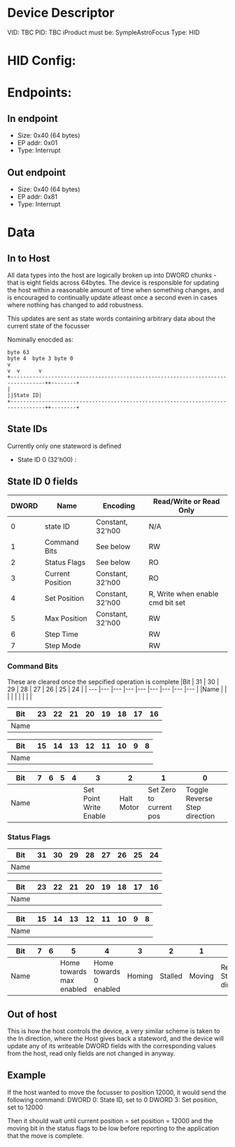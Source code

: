 # Device Descriptor
VID: TBC
PID: TBC
iProduct must be: SympleAstroFocus
Type: HID

# HID Config:

# Endpoints:

## In endpoint
+ Size: 0x40 (64 bytes)
+ EP addr: 0x01
+ Type: Interrupt 

## Out endpoint
+ Size: 0x40 (64 bytes)
+ EP addr: 0x81
+ Type: Interrupt 


# Data

## In to Host
All data types into the host are logically broken up into DWORD chunks - that is eight fields across 64bytes. The device is
responsible for updating the host within a reasonable amount of time when something changes, and is encouraged to continually 
update atleast once a second even in cases where nothing has changed to add robustness.

This updates are sent as state words containing arbitrary data about the current state of the focusser 

Nominally enocded as:
```
byte 63                                                                     byte 4  byte 3 byte 0
v                                                                                v  v      v
+---------------------------------------------------------------------------------++--------+
|                                                                                 ||State ID|
+---------------------------------------------------------------------------------++--------+
```
## State IDs
Currently only one stateword is defined
+ State ID 0 (32'h00) :


## State ID 0 fields
| DWORD | Name | Encoding| Read/Write or Read Only |
| ---   |---   |---      |---                      |
|0      | state ID          | Constant, 32'h00| N/A |
|1      | Command Bits      | See below       |RW |
|2      | Status Flags      | See below       | RO |
|3      | Current Position  | Constant, 32'h00| RO |
|4      | Set Position      | Constant, 32'h00| R, Write when enable cmd bit set |
|5      | Max Position      | Constant, 32'h00| RW |
|6      | Step Time         |                 |  RW  | 
|7      | Step Mode         |                 | RW |

### Command Bits
These are cleared once the sepcified operation is complete
|Bit  | 31 | 30 | 29 | 28 | 27 | 26 | 25 | 24 |
| --- |--- |--- |--- |--- |--- |--- |--- |--- |
|Name |    |    |    |    |    |    |    |    |

|Bit  | 23 | 22 | 21 | 20 | 19 | 18 | 17 | 16 |
| --- |--- |--- |--- |--- |--- |--- |--- |--- |
|Name |    |    |    |    |    |    |    |    |

|Bit  | 15 | 14 | 13 | 12 | 11 | 10 | 9 | 8 |
| --- |--- |--- |--- |--- |--- |--- |--- |--- |
|Name |    |    |    |    |    |    |    |    |

|Bit  | 7 | 6 | 5 | 4 | 3 | 2 | 1 | 0 |
| --- |--- |--- |--- |--- |--- |--- |--- |--- |
|Name |    |    |  | | Set Point Write Enable | Halt Motor  | Set Zero to current pos   |  Toggle Reverse Step direction |

### Status Flags 
|Bit  | 31 | 30 | 29 | 28 | 27 | 26 | 25 | 24 |
| --- |--- |--- |--- |--- |--- |--- |--- |--- |
|Name |    |    |    |    |    |    |    |    |

|Bit  | 23 | 22 | 21 | 20 | 19 | 18 | 17 | 16 |
| --- |--- |--- |--- |--- |--- |--- |--- |--- |
|Name |    |    |    |    |    |    |    |    |

|Bit  | 15 | 14 | 13 | 12 | 11 | 10 | 9 | 8 |
| --- |--- |--- |--- |--- |--- |--- |--- |--- |
|Name |    |    |    |    |    |    |    |    |

|Bit  | 7 | 6 | 5 | 4 | 3 | 2 | 1 | 0 |
| --- |--- |--- |--- |--- |--- |--- |--- |--- |
|Name |    |    |  Home towards max enabled  | Home towards 0 enabled   |  Homing   |   Stalled |   Moving |  Reverse Step direction |

## Out of host
This is how the host controls the device, a very similar scheme is taken to the In direction, where the Host gives back a stateword, and the device will update any of its writeable DWORD fields
with the corresponding values from the host, read only fields are not changed in anyway.



## Example
If the host wanted to move the focusser to position 12000, it would send the following command:
DWORD 0: State ID, set to 0
DWORD 3: Set position, set to 12000

Then it should wait until current position = set position = 12000 and the moving bit in the status flags to be low before reporting to the application that the move is complete.

